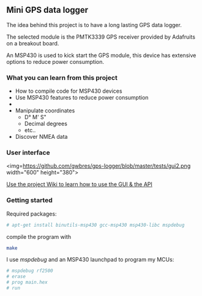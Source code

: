 ## Mini GPS data logger

The idea behind this project is to have a
long lasting GPS data logger.

The selected module is the PMTK3339 GPS receiver
provided by Adafruits on a breakout board.

An MSP430 is used to kick start the GPS module,
this device has extensive options to reduce power
consumption.

### What you can learn from this project

* How to compile code for MSP430 devices
* Use MSP430 features to reduce power consumption
* 
* Manipulate coordinates
	* D° M' S"
	* Decimal degrees
	* etc.. 
* Discover NMEA data 

### User interface

<img=https://github.com/gwbres/gps-logger/blob/master/tests/gui2.png width="600" height="380"></img>

[Use the project Wiki to learn how to use the GUI & the API](https://github.com/gwbres/gps-logger/wiki)

### Getting started

Required packages:

```bash
# apt-get install binutils-msp430 gcc-msp430 msp430-libc mspdebug
```

compile the program with

```bash
make
```

I use *mspdebug* and an MSP430 launchpad to program my MCUs:

```bash
# mspdebug rf2500
# erase
# prog main.hex
# run
```
